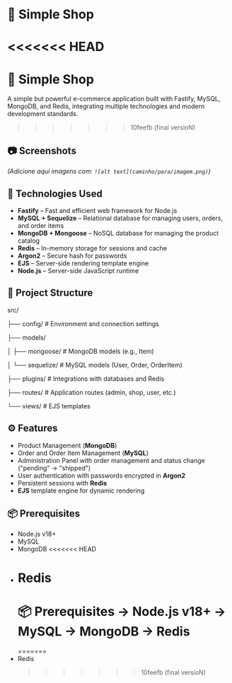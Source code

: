 # 🛒 Simple Shop

# <<<<<<< HEAD

# 🛒 Simple Shop

A simple but powerful e-commerce application built with Fastify, MySQL, MongoDB, and Redis, integrating multiple technologies and modern development standards.

> > > > > > > 10feefb (final versioN)

## 📷 Screenshots

_(Adicione aqui imagens com: `![alt text](caminho/para/imagem.png)`)_

## 🚀 Technologies Used

- **Fastify** – Fast and efficient web framework for Node.js
- **MySQL + Sequelize** – Relational database for managing users, orders, and order items
- **MongoDB + Mongoose** – NoSQL database for managing the product catalog
- **Redis** – In-memory storage for sessions and cache
- **Argon2** – Secure hash for passwords
- **EJS** – Server-side rendering template engine
- **Node.js** – Server-side JavaScript runtime

## 📂 Project Structure

src/

├── config/ # Environment and connection settings

├── models/

│ ├── mongoose/ # MongoDB models (e.g., Item)

│ └── sequelize/ # MySQL models (User, Order, OrderItem)

├── plugins/ # Integrations with databases and Redis

├── routes/ # Application routes (admin, shop, user, etc.)

└── views/ # EJS templates

## ⚙️ Features

- Product Management (**MongoDB**)
- Order and Order Item Management (**MySQL**)
- Administration Panel with order management and status change ("pending" → "shipped")
- User authentication with passwords encrypted in **Argon2**
- Persistent sessions with **Redis**
- **EJS** template engine for dynamic rendering

## 📦 Prerequisites

- Node.js v18+
- MySQL
- MongoDB
  <<<<<<< HEAD
- # Redis
  📦 Prerequisites
  -> Node.js v18+
  -> MySQL
  -> MongoDB
  -> Redis
  =======
  =======
- Redis
  > > > > > > > 10feefb (final versioN)
